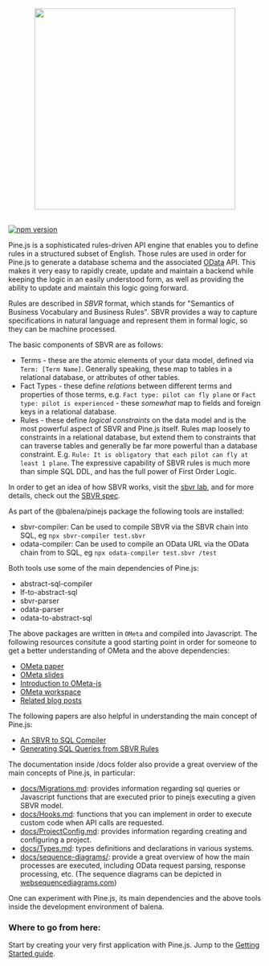 <div align="center">
  <img width="400" height="auto" src="https://raw.githubusercontent.com/balena-io/pinejs/master/pinejs.png">
  <br>
  <br>
</div>

[![npm version](https://badge.fury.io/js/@balena%2Fpinejs.svg)](https://badge.fury.io/js/@balena%2Fpinejs)

Pine.js is a sophisticated rules-driven API engine that enables you to define rules in a structured subset of English.
Those rules are used in order for Pine.js to generate a database schema and the associated [OData](http://www.odata.org/) API.
This makes it very easy to rapidly create, update and maintain a backend while keeping the logic in an easily understood form, as well as providing the ability to update and maintain this logic going forward.

Rules are described in *SBVR* format, which stands for "Semantics of Business Vocabulary and Business Rules". SBVR provides a way to capture specifications in natural language and represent them in formal logic, so they can be machine processed. 

The basic components of SBVR are as follows:

* Terms - these are the atomic elements of your data model, defined via `Term: [Term Name]`. Generally speaking, these map to tables in a relational database, or attributes of other tables.
* Fact Types - these define *relations* between different terms and properties of those terms, e.g. `Fact type: pilot can fly plane` or `Fact type: pilot is experienced` - these *somewhat* map to fields and foreign keys in a relational database.
* Rules - these define *logical constraints* on the data model and is the most powerful aspect of SBVR and Pine.js itself. Rules map loosely to constraints in a relational database, but extend them to constraints that can traverse tables and generally be far more powerful than a database constraint. E.g. `Rule: It is obligatory that each pilot can fly at least 1 plane`. The expressive capability of SBVR rules is much more than simple SQL DDL, and has the full power of First Order Logic.

In order to get an idea of how SBVR works, visit the [sbvr lab](http://www.sbvr.co/), and for more details, check out the [SBVR spec](http://www.omg.org/spec/SBVR/).

As part of the @balena/pinejs package the following tools are installed:

* sbvr-compiler: Can be used to compile SBVR via the SBVR chain into SQL, eg `npx sbvr-compiler test.sbvr`
* odata-compiler: Can be used to compile an OData URL via the OData chain from to SQL, eg `npx odata-compiler test.sbvr /test`

Both tools use some of the main dependencies of Pine.js:

* abstract-sql-compiler
* lf-to-abstract-sql
* sbvr-parser
* odata-parser
* odata-to-abstract-sql

The above packages are written in `OMeta` and compiled into Javascript. The following resources consitute a good starting point in order for someone to get a better understanding of OMeta and the above dependencies:

* [OMeta paper](http://www.tinlizzie.org/~awarth/papers/dls07.pdf)
* [OMeta slides](http://www.tinlizzie.org/ometa/dls07-slides.pdf)
* [Introduction to OMeta-js](http://b-studios.de/ometa-js/)
* [OMeta workspace](http://tinlizzie.org/ometa-js/#OMeta_Tutorial)
* [Related blog posts](http://codeofrob.com/entries/ometa-odata-odear---polishing-it-off.html)

The following papers are also helpful in understanding the main concept of Pine.js:

* [An SBVR to SQL Compiler](http://ceur-ws.org/Vol-649/paper7.pdf)
* [Generating SQL Queries from SBVR Rules](http://link.springer.com/chapter/10.1007%2F978-3-642-16289-3_12)

The documentation inside /docs folder also provide a great overview of the main concepts of Pine.js, in particular:

* [docs/Migrations.md](docs/Migrations.md): provides information regarding sql queries or Javascript functions that are executed prior to pinejs executing a given SBVR model.
* [docs/Hooks.md](docs/Hooks.md): functions that you can implement in order to execute custom code when API calls are requested.
* [docs/ProjectConfig.md](docs/ProjectConfig.md): provides information regarding creating and configuring a project.
* [docs/Types.md](docs/Types.md): types definitions and declarations in various systems.
* [docs/sequence-diagrams/](docs/sequence-diagrams): provide a great overview of how the main processes are executed, including OData request parsing, response processing, etc. (The sequence diagrams can be depicted in [websequencediagrams.com](https://www.websequencediagrams.com))

One can experiment with Pine.js, its main dependencies and the above tools inside the development environment of balena.

### Where to go from here:
Start by creating your very first application with Pine.js. Jump to the [Getting Started guide](https://github.com/balena-io/pinejs/blob/master/docs/GettingStarted.md).
